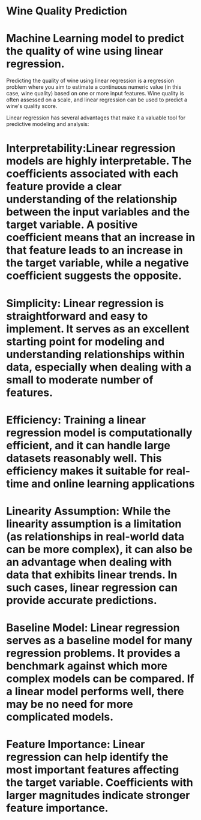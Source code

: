 # Wine Quality Prediction
# Machine Learning model to predict the quality of wine using linear regression.
Predicting the quality of wine using linear regression is a regression problem where you aim to estimate a continuous numeric value (in this case, wine quality) based on one or more input features. Wine quality is often assessed on a scale, and linear regression can be used to predict a wine's quality score.

 Linear regression has several advantages that make it a valuable tool for predictive modeling and analysis:
# Interpretability:Linear regression models are highly interpretable. The coefficients associated with each feature provide a clear understanding of the relationship between the input variables and the target variable. A positive coefficient means that an increase in that feature leads to an increase in the target variable, while a negative coefficient suggests the opposite.
# Simplicity: Linear regression is straightforward and easy to implement. It serves as an excellent starting point for modeling and understanding relationships within data, especially when dealing with a small to moderate number of features.
# Efficiency: Training a linear regression model is computationally efficient, and it can handle large datasets reasonably well. This efficiency makes it suitable for real-time and online learning applications
# Linearity Assumption: While the linearity assumption is a limitation (as relationships in real-world data can be more complex), it can also be an advantage when dealing with data that exhibits linear trends. In such cases, linear regression can provide accurate predictions.
# Baseline Model: Linear regression serves as a baseline model for many regression problems. It provides a benchmark against which more complex models can be compared. If a linear model performs well, there may be no need for more complicated models.
# Feature Importance: Linear regression can help identify the most important features affecting the target variable. Coefficients with larger magnitudes indicate stronger feature importance.
